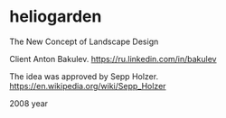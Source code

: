 # heliogarden
The New Concept of Landscape Design

Client Anton Bakulev. https://ru.linkedin.com/in/bakulev

The idea was approved by Sepp Holzer. https://en.wikipedia.org/wiki/Sepp_Holzer

2008 year
